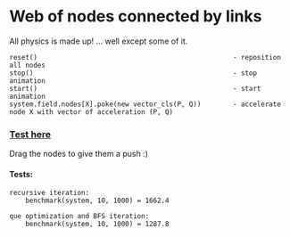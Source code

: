 # Web of nodes connected by links
All physics is made up! ... well except some of it.

```
reset()                                                 - reposition all nodes
stop()                                                  - stop animation
start()                                                 - start animation
system.field.nodes[X].poke(new vector_cls(P, Q))        - accelerate node X with vector of acceleration (P, Q)
```

### [Test here](http://poseidon4o.eu/js_web/test/)
Drag the nodes to give them a push :)


#### Tests:
```
recursive iteration:
    benchmark(system, 10, 1000) = 1662.4

que optimization and BFS iteration:
    benchmark(system, 10, 1000) = 1287.8
```